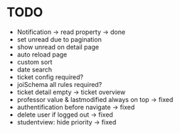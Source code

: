 # TODO

- Notification -> read property -> done
- set unread due to pagination
- show unread on detail page
- auto reload page
- custom sort
- date search
- ticket config required?
- joiSchema all rules required?
- ticket detail empty -> ticket overview
- professor value & lastmodified always on top -> fixed
- authentification before navigate -> fixed
- delete user if logged out -> fixed
- studentview: hide priority -> fixed
